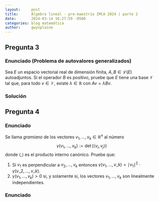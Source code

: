 ```yaml
---
layout:     post
title:      Álgebra lineal - pre-maestría IMCA 2024 | parte 2
date:       2024-03-14 16:27:59 -0500
categories: blog matemática
author:     gwynplaine
---
```

## Pregunta 3 
### Enunciado (Problema de autovalores generalizados)
Sea $E$ un espacio vectorial real de dimensión finita, $A, B\in\mathcal{L}(E)$ autoadjuntos. 
Si el operador $B$ es positivo, pruebe que $E$ tiene una base $\mathcal{V}$ tal que, para 
todo $v\in\mathcal{V}$, existe $\lambda\in\mathbb{R}$ con $Av = \lambda Bv$.

### Solución

## Pregunta 4
### Enunciado
Se llama _gramiano_ de los vectores $v_1,...,v_k\in\mathbb{R}^n$ al número
$$
\gamma(v_1,...,v_k) := \det (\langle v_i, v_j\rangle)
$$
donde $\langle,\rangle$ es el producto interno canónico. Pruebe que:
1. Si $v_1$ es perpendicular a $v_2,...,v_k$ entonces $\gamma(v_1,...,v\_k) = \mid v_1 \mid^2\cdot\gamma(v\_2,...,v\_k)$.  
2. $\gamma(v_1,...,v_k) > 0$ si, y solamente si, los vectores $v_1,...,v_k$ son linealmente independientes.

### Enunciado